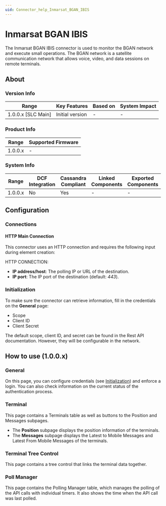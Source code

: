 ```yaml
---
uid: Connector_help_Inmarsat_BGAN_IBIS
---
```


# Inmarsat BGAN IBIS

The Inmarsat BGAN IBIS connector is used to monitor the BGAN network and execute small operations. The BGAN network is a satellite communication network that allows voice, video, and data sessions on remote terminals.

## About

### Version Info

| Range              | Key Features    | Based on | System Impact |
|--------------------|-----------------|----------|---------------|
| 1.0.0.x [SLC Main] | Initial version | -        | -             |

### Product Info

| Range   | Supported Firmware |
|---------|--------------------|
| 1.0.0.x | -                  |

### System Info

| Range     | DCF Integration     | Cassandra Compliant     | Linked Components     | Exported Components     |
|-----------|---------------------|-------------------------|-----------------------|-------------------------|
| 1.0.0.x   | No                  | Yes                     | -                     | -                       |

## Configuration

### Connections

#### HTTP Main Connection

This connector uses an HTTP connection and requires the following input during element creation:

HTTP CONNECTION:

- **IP address/host**: The polling IP or URL of the destination.
- **IP port**: The IP port of the destination (default: *443*).

### Initialization

To make sure the connector can retrieve information, fill in the credentials on the **General** page:

- Scope
- Client ID
- Client Secret

The default scope, client ID, and secret can be found in the Rest API documentation. However, they will be configurable in the network.

## How to use (1.0.0.x)

### General

On this page, you can configure credentials (see [Initialization](#initialization)) and enforce a login. You can also check information on the current status of the authentication process.

### Terminal

This page contains a Terminals table as well as buttons to the Position and Messages subpages.

- The **Position** subpage displays the position information of the terminals.
- The **Messages** subpage displays the Latest to Mobile Messages and Latest From Mobile Messages of the terminals.

### Terminal Tree Control

This page contains a tree control that links the terminal data together.

### Poll Manager

This page contains the Polling Manager table, which manages the polling of the API calls with individual timers. It also shows the time when the API call was last polled.
